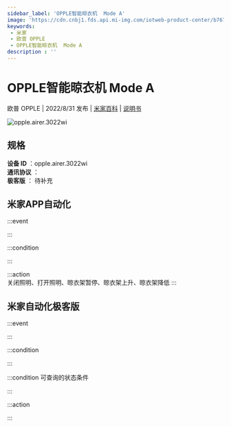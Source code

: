 ```yaml
---
sidebar_label: 'OPPLE智能晾衣机  Mode A'
image: 'https://cdn.cnbj1.fds.api.mi-img.com/iotweb-product-center/b7678051067632f59810e40b8c80bd9d_1655717186466.png?GalaxyAccessKeyId=AKVGLQWBOVIRQ3XLEW&Expires=9223372036854775807&Signature=NMKUzlazwPYmd1BWoeBYRWLsrDI='
keywords: 
 - 米家
 - 欧普 OPPLE
 - OPPLE智能晾衣机  Mode A
description : ''
---
```

# OPPLE智能晾衣机  Mode A

欧普 OPPLE | 2022/8/31 发布 | [米家百科](https://home.mi.com/webapp/content/baike/product/index.html?model=opple.airer.3022wi) | [说明书](https://home.mi.com/views/introduction.html?model=opple.airer.3022wi&region=cn)

![opple.airer.3022wi](https://cdn.cnbj1.fds.api.mi-img.com/iotweb-product-center/b7678051067632f59810e40b8c80bd9d_1655717186466.png?GalaxyAccessKeyId=AKVGLQWBOVIRQ3XLEW&Expires=9223372036854775807&Signature=NMKUzlazwPYmd1BWoeBYRWLsrDI=)

## 规格  
> 
**设备 ID** ：opple.airer.3022wi  
**通讯协议** ：  
**极客版**  ： 待补充 


## 米家APP自动化  

:::event  

:::

:::condition  

:::

:::action   
关闭照明、打开照明、晾衣架暂停、晾衣架上升、晾衣架降低
:::

## 米家自动化极客版  

:::event  

:::

:::condition  

:::

:::condition 可查询的状态条件  

:::

:::action  

:::

        
